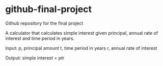 # github-final-project
Github repository for the final project 

A calculator that calculates simple interest given principal, annual rate of interest and time period in years.

Input:
p, principal amount
t, time period in years
r, annual rate of interest
   
Output:
simple interest = p*t*r
